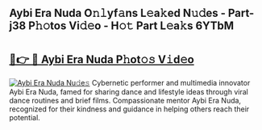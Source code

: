 ## Aybi Era Nuda O𝚗𝚕yf𝚊ns L𝚎a𝚔ed N𝚞𝚍es - Part-j38 P𝚑𝚘tos Vi𝚍𝚎o - H𝚘𝚝 Part L𝚎a𝚔s 6YTbM

# <h2><a href="http://kfb7rb.oniu.top/?m=Aybi+Era+Nuda">🔗👉 🔴 Aybi Era Nuda P𝚑ot𝚘𝚜 V𝚒d𝚎o</a></h2>

[![Aybi Era Nuda Nu𝚍e𝚜](https://i.imgur.com/0qMVB7G.gif)](http://kfb7rb.oniu.top/?m=Aybi+Era+Nuda)
Cybernetic performer and multimedia innovator Aybi Era Nuda, famed for sharing dance and lifestyle ideas through viral dance routines and brief films. Compassionate mentor Aybi Era Nuda, recognized for their kindness and guidance in helping others reach their potential.  
